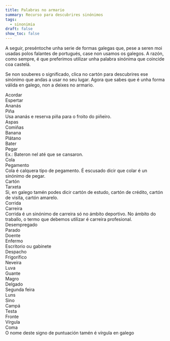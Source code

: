 ```yaml
---
title: Palabras no armario
summary: Recurso para descubrires sinónimos
tags:
  - sinonimia
draft: false
show_toc: false
---
```

A seguir, preséntoche unha serie de formas galegas que, pese a seren moi usadas polos falantes de portugués, case non usamos os galegos. A razón, como sempre, é que preferimos utilizar unha palabra sinónima que coincide coa castelá.

Se non souberes o significado, clica no cartón para descubrires ese sinónimo que andas a usar no seu lugar. Agora que sabes que é unha forma válida en galego, non a deixes no armario.

<e-card color="1">
  <div>Acordar</div>
  <div>Espertar</div>
</e-card>

<e-card color="2">
  <div>Ananás</div>
  <div> Piña <br>Usa ananás e reserva piña para o froito do piñeiro.</div>
</e-card>

<e-card color="3">
  <div>Aspas</div>
  <div>Comiñas </div>
</e-card>

<e-card color="4">
  <div>Banana</div>
  <div>Plátano</div>
</e-card>

<e-card color="5">
  <div>Bater</div>
  <div>Pegar <br>Ex.: Bateron nel até que se cansaron.</div>
</e-card>

<e-card color="6">
  <div>Cola</div>
  <div>Pegamento <br>Cola é calquera tipo de pegamento. É escusado dicir que colar é un sinónimo de pegar.</div>
</e-card>

<e-card color="7">
  <div>Cartón</div>
  <div>Tarxeta <br>Si, en galego tamén podes dicir cartón de estudo, cartón de crédito, cartón de visita, cartón amarelo.</div>
</e-card>

<e-card color="8">
  <div>Corrida</div>
  <div>Carreira <br>Corrida é un sinónimo de carreira só no ámbito deportivo. No ámbito do traballo, o termo que debemos utilizar é carreira profesional.</div>
</e-card>

<e-card color="9">
  <div>Desempregado</div>
  <div>Parado</div>
</e-card>

<e-card color="10">
  <div>Doente</div>
  <div>Enfermo</div>
</e-card>

<e-card color="1">
  <div>Escritorio ou gabinete</div>
  <div>Despacho</div>
</e-card>

<e-card color="2">
  <div>Frigorífico</div>
  <div>Neveira</div>
</e-card>

<e-card color="3">
  <div>Luva</div>
  <div>Guante</div>
</e-card>

<e-card color="4">
  <div>Magro</div>
  <div>Delgado</div>
</e-card>

<e-card color="5">
  <div>Segunda feira</div>
  <div>Luns</div>
</e-card>

<e-card color="6">
  <div>Sino</div>
  <div>Campá</div>
</e-card>

<e-card color="7">
  <div>Testa</div>
  <div>Fronte</div>
</e-card>

<e-card color="8">
  <div>Vírgula</div>
  <div>Coma <br>O nome deste signo de puntuación tamén é vírgula en galego</div>
</e-card>
